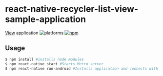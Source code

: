 # react-native-recycler-list-view-sample-application
[View](https://sudo-corvus.github.io/react-native-app/) application
![platforms](https://img.shields.io/badge/platforms-Android%20%7C%20iOS-brightgreen.svg?style=flat-square&colorB=191A17)
[![npm](https://img.shields.io/npm/v/npm?style=flat-square)]()

## Usage

```bash
$ npm install #installs node modules
$ npm react-native start #Starts Metro server
$ npm react-native run-android #Installs application and connects with metro server
```
